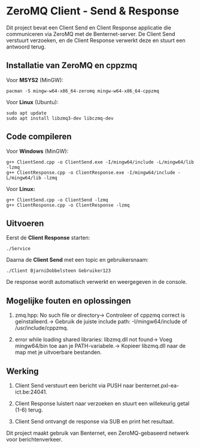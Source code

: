 # ZeroMQ Client - Send & Response

Dit project bevat een Client Send en Client Response applicatie die communiceren via ZeroMQ met de Benternet-server. De Client Send verstuurt verzoeken, en de Client Response verwerkt deze en stuurt een antwoord terug.

## Installatie van ZeroMQ en cppzmq

Voor **MSYS2** (MinGW):
```ssh
pacman -S mingw-w64-x86_64-zeromq mingw-w64-x86_64-cppzmq
````
Voor **Linux** (Ubuntu):
```ssh
sudo apt update
sudo apt install libzmq3-dev libczmq-dev
```
## Code compileren

Voor **Windows** (MinGW):
```ssh
g++ ClientSend.cpp -o ClientSend.exe -I/mingw64/include -L/mingw64/lib -lzmq
g++ ClientResponse.cpp -o ClientResponse.exe -I/mingw64/include -L/mingw64/lib -lzmq
```
Voor **Linux:**
```ssh
g++ ClientSend.cpp -o ClientSend -lzmq
g++ ClientResponse.cpp -o ClientResponse -lzmq
```
## Uitvoeren

Eerst de **Client Response** starten:
```ssh
./Service
```
Daarna de **Client Send** met een topic en gebruikersnaam:
```ssh
./Client BjarniDobbelsteen Gebruiker123
```
De response wordt automatisch verwerkt en weergegeven in de console.

## Mogelijke fouten en oplossingen

1. zmq.hpp: No such file or directory→ Controleer of cppzmq correct is geïnstalleerd.→ Gebruik de juiste include path: -I/mingw64/include of /usr/include/cppzmq.

2. error while loading shared libraries: libzmq.dll not found→ Voeg mingw64/bin toe aan je PATH-variabele.→ Kopieer libzmq.dll naar de map met je uitvoerbare bestanden.

## Werking

1. Client Send verstuurt een bericht via PUSH naar benternet.pxl-ea-ict.be:24041.

2. Client Response luistert naar verzoeken en stuurt een willekeurig getal (1-6) terug.

3. Client Send ontvangt de response via SUB en print het resultaat.

Dit project maakt gebruik van Benternet, een ZeroMQ-gebaseerd netwerk voor berichtenverkeer.

